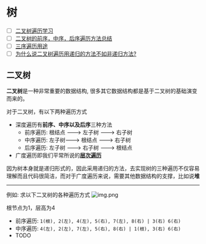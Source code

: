 # 树

- [ ] [二叉树遍历学习](https://blog.csdn.net/My_Jobs/article/details/43451187)
- [ ] [二叉树的前序，中序，后序遍历方法总结](https://segmentfault.com/a/1190000016674584)
- [ ] [三序遍历用途](https://www.zhihu.com/question/22031935?sort=created)
- [ ] [为什么说二叉树遍历用递归的方法不如非递归方法?](https://www.zhihu.com/question/24976589)

## 二叉树

**二叉树**是一种非常重要的数据结构, 很多其它数据结构都是基于二叉树的基础演变而来的。

对于二叉树，有以下两种遍历方式
- 深度遍历有**前序、中序以及后序**三种方法
  - 前序遍历: 根结点 ---> 左子树 ---> 右子树
  - 中序遍历: 左子树---> 根结点 ---> 右子树
  - 后序遍历: 左子树 ---> 右子树 ---> 根结点
- 广度遍历即我们平常所说的[**层次遍历**](https://zhuanlan.zhihu.com/p/107494578)

因为树本身就是递归形式的，因此采用递归的方法，去实现树的三种遍历不仅容易理解而且代码很简洁，而对于广度遍历来说，需要其他数据结构的支撑，比如说**堆**

---

例如: 求以下二叉树的各种遍历方式
![img.png](/binear-tree.png)

根节点为1，层高为4

- 前序遍历: `1(根), 2(左), 4(左), 5(右), 7(左), 8(右) | 3(右) 6(右)`
- 中序遍历: `4(左), 2(左), 7(左), 5(右), 8(右) | 1(根), 3(右) 6(右)`
- TODO
